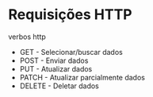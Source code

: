 # Requisições HTTP

verbos http
- GET - Selecionar/buscar dados
- POST - Enviar dados
- PUT - Atualizar dados
- PATCH - Atualizar parcialmente dados
- DELETE - Deletar dados